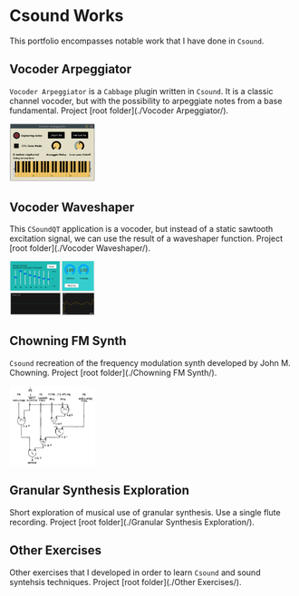 # Csound Works
This portfolio encompasses notable work that I have done in `Csound`.

## Vocoder Arpeggiator
`Vocoder Arpeggiator` is a `Cabbage` plugin written in `Csound`. It is a classic channel vocoder, but with the possibility to arpeggiate notes from a base fundamental.
Project [root folder](./Vocoder Arpeggiator/).

<img src="Vocoder Arpeggiator/image.png" alt="Vocoder Arpeggiator layout image" width="30%">

## Vocoder Waveshaper
This `CSoundQT` application is a vocoder, but instead of a static sawtooth excitation signal, we can use the result of a waveshaper function.
Project [root folder](./Vocoder Waveshaper/).

<img src="Vocoder Waveshaper/image.png" alt="Vocoder Waveshaper layout image" width="30%">

## Chowning FM Synth
`Csound` recreation of the frequency modulation synth developed by John M. Chowning.
Project [root folder](./Chowning FM Synth/).

<img src="Chowning FM Synth/image.png" alt="Chowning FM Synth circuit" width="30%">

## Granular Synthesis Exploration
Short exploration of musical use of granular synthesis. Use a single flute recording.
Project [root folder](./Granular Synthesis Exploration/).

## Other Exercises
Other exercises that I developed in order to learn `Csound` and sound syntehsis techniques.
Project [root folder](./Other Exercises/).